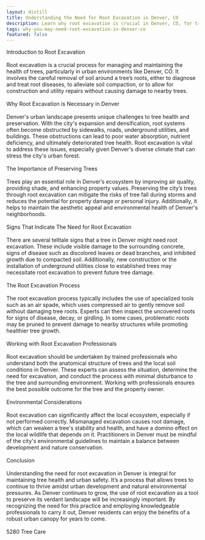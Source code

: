 ```yaml
---
layout: distill
title: Understanding the Need for Root Excavation in Denver, CO
description: Learn why root excavation is crucial in Denver, CO, for tree health and property safety.
tags: why-you-may-need-root-excavation-in-denver-co
featured: false
---
```


Introduction to Root Excavation<br /><br />Root excavation is a crucial process for managing and maintaining the health of trees, particularly in urban environments like Denver, CO. It involves the careful removal of soil around a tree’s roots, either to diagnose and treat root diseases, to alleviate soil compaction, or to allow for construction and utility repairs without causing damage to nearby trees.<br /><br />Why Root Excavation is Necessary in Denver<br /><br />Denver's urban landscape presents unique challenges to tree health and preservation. With the city's expansion and densification, root systems often become obstructed by sidewalks, roads, underground utilities, and buildings. These obstructions can lead to poor water absorption, nutrient deficiency, and ultimately deteriorated tree health. Root excavation is vital to address these issues, especially given Denver's diverse climate that can stress the city's urban forest.<br /><br />The Importance of Preserving Trees<br /><br />Trees play an essential role in Denver’s ecosystem by improving air quality, providing shade, and enhancing property values. Preserving the city’s trees through root excavation can mitigate the risks of tree fall during storms and reduces the potential for property damage or personal injury. Additionally, it helps to maintain the aesthetic appeal and environmental health of Denver's neighborhoods.<br /><br />Signs That Indicate The Need for Root Excavation<br /><br />There are several telltale signs that a tree in Denver might need root excavation. These include visible damage to the surrounding concrete, signs of disease such as discolored leaves or dead branches, and inhibited growth due to compacted soil. Additionally, new construction or the installation of underground utilities close to established trees may necessitate root excavation to prevent future tree damage.<br /><br />The Root Excavation Process<br /><br />The root excavation process typically includes the use of specialized tools such as an air spade, which uses compressed air to gently remove soil without damaging tree roots. Experts can then inspect the uncovered roots for signs of disease, decay, or girdling. In some cases, problematic roots may be pruned to prevent damage to nearby structures while promoting healthier tree growth.<br /><br />Working with Root Excavation Professionals<br /><br />Root excavation should be undertaken by trained professionals who understand both the anatomical structure of trees and the local soil conditions in Denver. These experts can assess the situation, determine the need for excavation, and conduct the process with minimal disturbance to the tree and surrounding environment. Working with professionals ensures the best possible outcome for the tree and the property owner.<br /><br />Environmental Considerations<br /><br />Root excavation can significantly affect the local ecosystem, especially if not performed correctly. Mismanaged excavation causes root damage, which can weaken a tree's stability and health, and have a domino effect on the local wildlife that depends on it. Practitioners in Denver must be mindful of the city's environmental guidelines to maintain a balance between development and nature conservation.<br /><br />Conclusion<br /><br />Understanding the need for root excavation in Denver is integral for maintaining tree health and urban safety. It’s a process that allows trees to continue to thrive amidst urban development and natural environmental pressures. As Denver continues to grow, the use of root excavation as a tool to preserve its verdant landscape will be increasingly important. By recognizing the need for this practice and employing knowledgeable professionals to carry it out, Denver residents can enjoy the benefits of a robust urban canopy for years to come.<br /><br />5280 Tree Care
